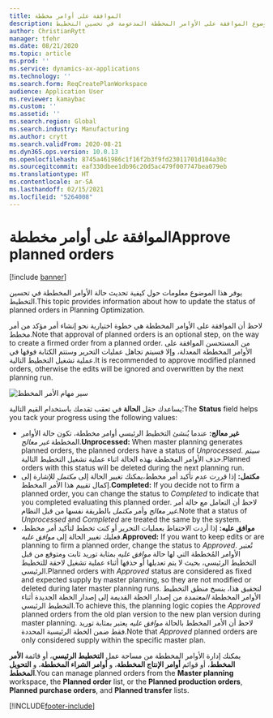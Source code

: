 ```yaml
---
title: الموافقة على أوامر مخططة
description: يصف هذا الموضوع الموافقة على الأوامر المخططة المدعومة في تحسين التخطيط‬.
author: ChristianRytt
manager: tfehr
ms.date: 08/21/2020
ms.topic: article
ms.prod: ''
ms.service: dynamics-ax-applications
ms.technology: ''
ms.search.form: ReqCreatePlanWorkspace
audience: Application User
ms.reviewer: kamaybac
ms.custom: ''
ms.assetid: ''
ms.search.region: Global
ms.search.industry: Manufacturing
ms.author: crytt
ms.search.validFrom: 2020-08-21
ms.dyn365.ops.version: 10.0.13
ms.openlocfilehash: 8745a461986c1f16f2b3f9fd23011701d104a30c
ms.sourcegitcommit: eaf330dbee1db96c20d5ac479f007747bea079eb
ms.translationtype: HT
ms.contentlocale: ar-SA
ms.lasthandoff: 02/15/2021
ms.locfileid: "5264008"
---
```

# <a name="approve-planned-orders"></a><span data-ttu-id="5b496-103">الموافقة على أوامر مخططة</span><span class="sxs-lookup"><span data-stu-id="5b496-103">Approve planned orders</span></span>

[!include [banner](../../includes/banner.md)]

<span data-ttu-id="5b496-104">يوفر هذا الموضوع معلومات حول كيفية تحديث حالة الأوامر المخططة في تحسين التخطيط.</span><span class="sxs-lookup"><span data-stu-id="5b496-104">This topic provides information about how to update the status of planned orders in Planning Optimization.</span></span>

<span data-ttu-id="5b496-105">لاحظ أن الموافقة على الأوامر المخططة هي خطوة اختيارية نحو إنشاء أمر مؤكد من أمر مخطط.</span><span class="sxs-lookup"><span data-stu-id="5b496-105">Note that approval of planned orders is an optional step, on the way to create a firmed order from a planned order.</span></span> <span data-ttu-id="5b496-106">من المستحسن الموافقة على الأوامر المخططة المعدلة، وإلا فسيتم تجاهل عمليات التحرير وستتم الكتابة فوقها في عملية تشغيل التخطيط التالية.</span><span class="sxs-lookup"><span data-stu-id="5b496-106">It is recommended to approve modified planned orders, otherwise the edits will be ignored and overwritten by the next planning run.</span></span>

![سير مهام الأمر المخطط](media/approved-planned-orders-1.png)

<span data-ttu-id="5b496-108">يساعدك حقل **الحالة** في تعقب تقدمك باستخدام القيم التالية:</span><span class="sxs-lookup"><span data-stu-id="5b496-108">The **Status** field helps you tack your progress using the following values:</span></span>

- <span data-ttu-id="5b496-109">**غير معالج:** عندما يُنشئ التخطيط الرئيسي أوامر مخططة، تكون حالة الأوامر المخططة *غير معالج*.</span><span class="sxs-lookup"><span data-stu-id="5b496-109">**Unprocessed:** When master planning generates planned orders, the planned orders have a status of *Unprocessed*.</span></span> <span data-ttu-id="5b496-110">سيتم حذف الأوامر المخططة بهذه الحالة اثناء عملية تشغيل التخطيط التالية.</span><span class="sxs-lookup"><span data-stu-id="5b496-110">Planned orders with this status will be deleted during the next planning run.</span></span>
- <span data-ttu-id="5b496-111">**مكتمل:** إذا قررت عدم تأكيد أمر مخطط،يمكنك تغيير الحالة إلى *مكتمل* للإشارة إلى إكمال تقييم هذا الأمر المخطط.</span><span class="sxs-lookup"><span data-stu-id="5b496-111">**Completed:** If you decide not to firm a planned order, you can change the status to *Completed* to indicate that you completed evaluating this planned order.</span></span> <span data-ttu-id="5b496-112">لاحظ أن التعامل مع حالة أمر *غير معالج* وأمر *مكتمل* بالطريقة نفسها من قبل النظام.</span><span class="sxs-lookup"><span data-stu-id="5b496-112">Note that a status of *Unprocessed* and *Completed* are treated the same by the system.</span></span>
- <span data-ttu-id="5b496-113">**موافق عليه‬‬:** إذا أردت الاحتفاظ بعمليات التحرير أو كنت تخطط لتأكيد أمر مخطط، فعليك تغيير الحالة إلى *موافق عليه‬‬*.</span><span class="sxs-lookup"><span data-stu-id="5b496-113">**Approved:** If you want to keep edits or are planning to firm a planned order, change the status to *Approved*.</span></span> <span data-ttu-id="5b496-114">تُعتبر الأوامر المُخططة التي لها حالة *موافق عليه* بمثابة توريد ثابت ومتوقع من قبل التخطيط الرئيسي، بحيث لا يتم تعديلها أو حذفها أثناء عملية تشغيل لاحقة للتخطيط الرئيسي.</span><span class="sxs-lookup"><span data-stu-id="5b496-114">Planned orders with *Approved* status are considered as fixed and expected supply by master planning, so they are not modified or deleted during later master planning runs.</span></span> <span data-ttu-id="5b496-115">لتحقيق هذا، ينسخ منطق التخطيط الأوامر المخططة *المعتمدة* من إصدار الخطة القديمة إلى إصدار الخطة الجديدة أثناء التخطيط الرئيسي.</span><span class="sxs-lookup"><span data-stu-id="5b496-115">To achieve this, the planning logic copies the *Approved* planned orders from the old plan version to the new plan version during master planning.</span></span> <span data-ttu-id="5b496-116">لاحظ أن الأمر المخطط بالحالة *موافق عليه* يعتبر بمثابة توريد فقط ضمن الخطة الرئيسية المحددة.</span><span class="sxs-lookup"><span data-stu-id="5b496-116">Note that *Approved* planned orders are only considered supply within the specific master plan.</span></span>

<span data-ttu-id="5b496-117">يمكنك إدارة الأوامر المخططة من مساحة عمل **التخطيط الرئيسي**، أو قائمة **الأمر المخطط**، أو قوائم **أوامر الإنتاج المخططة**، و **أوامر الشراء المخططة**، و **التحويل المخطط**.</span><span class="sxs-lookup"><span data-stu-id="5b496-117">You can manage planned orders from the  **Master planning**  workspace, the  **Planned order**  list, or the  **Planned production orders**,  **Planned purchase orders**, and  **Planned transfer**  lists.</span></span>


[!INCLUDE[footer-include](../../../includes/footer-banner.md)]